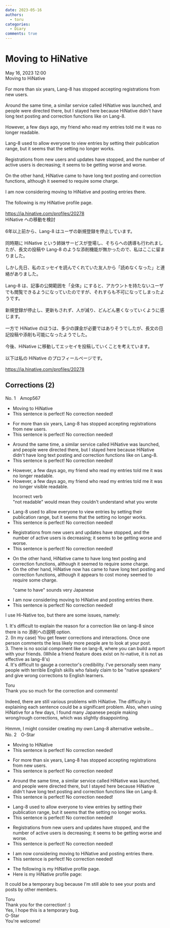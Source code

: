 ```yaml
---
date: 2023-05-16
authors:
  - toru
categories:
  - Diary
comments: true
---
```


# Moving to HiNative
<div class="date">May 16, 2023 12:00</div>
<div id="post"><div id="body_show_ori">
Moving to HiNative<br/><br/>For more than six years, Lang-8 has stopped accepting registrations from new users.<br/><br/>Around the same time, a similar service called HiNative was launched, and people were directed there, but I stayed here because HiNative didn't have long text posting and correction functions like on Lang-8.<br/><br/>However, a few days ago, my friend who read my entries told me it was no longer readable.<br/><br/>Lang-8 used to allow everyone to view entries by setting their publication range, but it seems that the setting no longer works.<br/><br/>Registrations from new users and updates have stopped, and the number of active users is decreasing; it seems to be getting worse and worse.<br/><br/>On the other hand, HiNative came to have long text posting and correction functions, although it seemed to require some charge.<br/><br/>I am now considering moving to HiNative and posting entries there.<br/><br/>The following is my HiNative profile page.<br/><br/><a href="https://ja.hinative.com/profiles/20278" target="_blank">https://ja.hinative.com/profiles/20278</a>
</div></div>

<!-- more -->

<div id="post_ja"><div id="body_show_mo">
HiNative への移動を検討<br/><br/>6年以上前から、Lang-8 はユーザの新規登録を停止しています。<br/><br/>同時期に HiNative という姉妹サービスが登場し、そちらへの誘導も行われましたが、長文の投稿や Lang-8 のような添削機能が無かったので、私はここに留まりました。<br/><br/>しかし先日、私のエッセイを読んでくれていた友人から「読めなくなった」と連絡がありました。<br/><br/>Lang-8 は、記事の公開範囲を「全体」にすると、アカウントを持たないユーザでも閲覧できるようになっていたのですが、それすらも不可になってしまったようです。<br/><br/>新規登録が停止し、更新もされず、人が減り、どんどん悪くなっていくように感じます。<br/><br/>一方で HiNative のほうは、多少の課金が必要ではありそうでしたが、長文の日記投稿や添削も可能になったようでした。<br/><br/>今後、HiNative に移動してエッセイを投稿していくことを考えています。<br/><br/>以下は私の HiNative のプロフィールページです。<br/><br/><a href="https://ja.hinative.com/profiles/20278" target="_blank">https://ja.hinative.com/profiles/20278</a>
</div></div>

## Corrections (2)
<div id="block"><div class="first_name"> No. 1　<span class="just_name">Amop567</span></div><div id="block2">
<ul class="correction_field">
<li class="incorrect">Moving to HiNative</li>
<li class="corrected perfect">This sentence is perfect! No correction needed!</li>
</ul>
<ul class="correction_field">
<li class="incorrect">For more than six years, Lang-8 has stopped accepting registrations from new users.</li>
<li class="corrected perfect">This sentence is perfect! No correction needed!</li>
</ul>
<ul class="correction_field">
<li class="incorrect">Around the same time, a similar service called HiNative was launched, and people were directed there, but I stayed here because HiNative didn't have long text posting and correction functions like on Lang-8.</li>
<li class="corrected perfect">This sentence is perfect! No correction needed!</li>
</ul>
<ul class="correction_field">
<li class="incorrect">However, a few days ago, my friend who read my entries told me it was no longer readable.</li>
<li class="corrected correct">
However, a few days ago, my friend who read my entries told me it was no longer <span class="f_blue">visible</span> <span class="sline"><span class="f_red">readable</span></span>.
<p class="correction_comment">Incorrect verb<br/>"not readable" would mean they couldn't understand what you wrote</p>
</li>
</ul>
<ul class="correction_field">
<li class="incorrect">Lang-8 used to allow everyone to view entries by setting their publication range, but it seems that the setting no longer works.</li>
<li class="corrected perfect">This sentence is perfect! No correction needed!</li>
</ul>
<ul class="correction_field">
<li class="incorrect">Registrations from new users and updates have stopped, and the number of active users is decreasing; it seems to be getting worse and worse.</li>
<li class="corrected perfect">This sentence is perfect! No correction needed!</li>
</ul>
<ul class="correction_field">
<li class="incorrect">On the other hand, HiNative came to have long text posting and correction functions, although it seemed to require some charge.</li>
<li class="corrected correct">
On the other hand, HiNative <span class="f_blue">now has</span> <span class="sline"><span class="f_red">came to have</span></span> long text posting and correction functions, although it <span class="f_blue">appears to cost money</span> <span class="sline"><span class="f_red">seemed to require some charge</span></span>.
<p class="correction_comment">"came to have" sounds very Japanese</p>
</li>
</ul>
<ul class="correction_field">
<li class="incorrect">I am now considering moving to HiNative and posting entries there.</li>
<li class="corrected perfect">This sentence is perfect! No correction needed!</li>
</ul>
<p class="comment_small">
 I use Hi-Native too, but there are some issues, namely:
 <br/>
 <br/>
 1. It's difficult to explain the reason for a correction like on lang-8 since there is no 添削への説明 option.
 <br/>
 2. (In my case) You get fewer corrections and interactions. Once one person comments the less likely more people are to look at your post.
 <br/>
 3. There is no social component like on lang-8, where you can build a report with your friends. (While a friend feature does exist on hi-native, it is not as effective as lang-8's)
 <br/>
 4. It's difficult to gauge a corrector's credibility. I've personally seen many people with terrible English skills who falsely claim to be "native speakers" and give wrong corrections to English learners.
</p>

</div><div class="name"><span class="just_name">Toru</span><br>
Thank you so much for the correction and comments!<br/><br/>Indeed, there are still various problems with HiNative. The difficulty in explaining each sentence could be a significant problem. Also, when using HiNative for a few days, I found many Japanese people making wrong/rough corrections, which was slightly disappointing.<br/><br/>Hmmm, I might consider creating my own Lang-8 alternative website...
</div>
</div>
<div id="block"><div class="first_name"> No. 2　<span class="just_name">O-Star</span></div><div id="block2">
<ul class="correction_field">
<li class="incorrect">Moving to HiNative</li>
<li class="corrected perfect">This sentence is perfect! No correction needed!</li>
</ul>
<ul class="correction_field">
<li class="incorrect">For more than six years, Lang-8 has stopped accepting registrations from new users.</li>
<li class="corrected perfect">This sentence is perfect! No correction needed!</li>
</ul>
<ul class="correction_field">
<li class="incorrect">Around the same time, a similar service called HiNative was launched, and people were directed there, but I stayed here because HiNative didn't have long text posting and correction functions like on Lang-8.</li>
<li class="corrected perfect">This sentence is perfect! No correction needed!</li>
</ul>
<ul class="correction_field">
<li class="incorrect">Lang-8 used to allow everyone to view entries by setting their publication range, but it seems that the setting no longer works.</li>
<li class="corrected perfect">This sentence is perfect! No correction needed!</li>
</ul>
<ul class="correction_field">
<li class="incorrect">Registrations from new users and updates have stopped, and the number of active users is decreasing; it seems to be getting worse and worse.</li>
<li class="corrected perfect">This sentence is perfect! No correction needed!</li>
</ul>
<ul class="correction_field">
<li class="incorrect">I am now considering moving to HiNative and posting entries there.</li>
<li class="corrected perfect">This sentence is perfect! No correction needed!</li>
</ul>
<ul class="correction_field">
<li class="incorrect">The following is my HiNative profile page.</li>
<li class="corrected correct">
<span class="f_bold">Here</span> is my HiNative profile <span class="f_bold">page:</span>
</li>
</ul>
<p class="comment_small">
 It could be a temporary bug because I'm still able to see your posts and posts by other members.
</p>

</div><div class="name"><span class="just_name">Toru</span><br>
Thank you for the correction! :)<br/>Yes, I hope this is a temporary bug.
</div>
<div class="name"><span class="just_name">O-Star</span><br>
You're welcome!
</div>
</div>
